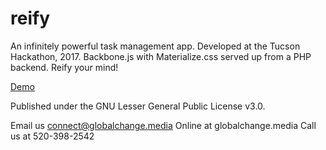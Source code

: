 # reify
An infinitely powerful task management app. Developed at the Tucson Hackathon, 2017. Backbone.js with Materialize.css served up from a PHP backend. Reify your mind! 

<a href=“http://reify.globalchange.media/“ target=_”blank”>Demo</a>

Published under the GNU Lesser General Public License v3.0. 

Email us connect@globalchange.media
Online at globalchange.media
Call us at 520-398-2542
